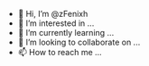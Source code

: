 - 👋 Hi, I’m @zFenixh
- 👀 I’m interested in ...
- 🌱 I’m currently learning ...
- 💞️ I’m looking to collaborate on ...
- 📫 How to reach me ...

<!---
zFenixh/zFenixh is a ✨ special ✨ repository because its `README.md` (this file) appears on your GitHub profile.
You can click the Preview link to take a look at your changes.
--->
